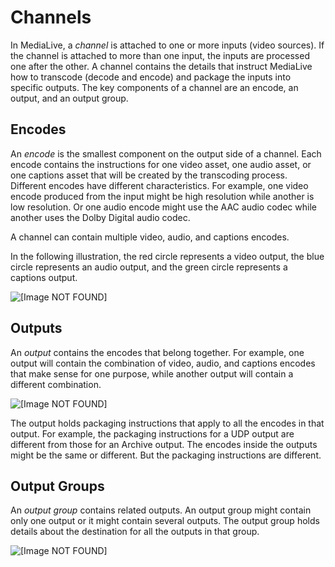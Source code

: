 # Channels<a name="channels"></a>

In MediaLive, a *channel* is attached to one or more inputs \(video sources\)\. If the channel is attached to more than one input, the inputs are processed one after the other\. A channel contains the details that instruct MediaLive how to transcode \(decode and encode\) and package the inputs into specific outputs\. The key components of a channel are an encode, an output, and an output group\. 

## Encodes<a name="encode"></a>

An *encode* is the smallest component on the output side of a channel\. Each encode contains the instructions for one video asset, one audio asset, or one captions asset that will be created by the transcoding process\. Different encodes have different characteristics\. For example, one video encode produced from the input might be high resolution while another is low resolution\. Or one audio encode might use the AAC audio codec while another uses the Dolby Digital audio codec\. 

A channel can contain multiple video, audio, and captions encodes\.

In the following illustration, the red circle represents a video output, the blue circle represents an audio output, and the green circle represents a captions output\.

![\[Image NOT FOUND\]](http://docs.aws.amazon.com/medialive/latest/ug/images/encode.png)

## Outputs<a name="output"></a>

An *output* contains the encodes that belong together\. For example, one output will contain the combination of video, audio, and captions encodes that make sense for one purpose, while another output will contain a different combination\. 

![\[Image NOT FOUND\]](http://docs.aws.amazon.com/medialive/latest/ug/images/output.png)

The output holds packaging instructions that apply to all the encodes in that output\. For example, the packaging instructions for a UDP output are different from those for an Archive output\. The encodes inside the outputs might be the same or different\. But the packaging instructions are different\.

## Output Groups<a name="output-group"></a>

An *output group* contains related outputs\. An output group might contain only one output or it might contain several outputs\. The output group holds details about the destination for all the outputs in that group\. 

![\[Image NOT FOUND\]](http://docs.aws.amazon.com/medialive/latest/ug/images/output-group.png)